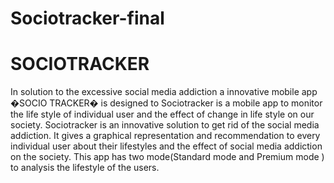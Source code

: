 # Sociotracker-final
#  SOCIOTRACKER
In solution to the excessive  social media addiction a innovative 
mobile  app �SOCIO TRACKER� is designed to 
Sociotracker is a mobile app to monitor the life style of 
individual user and the effect of change in life style on our society.
 Sociotracker is an innovative solution to get rid of the social media addiction.
 It gives a graphical representation and recommendation to every individual user 
about their lifestyles and the effect of social media addiction on the society. 
This app has two mode(Standard mode and Premium mode ) to analysis the lifestyle of the users.
